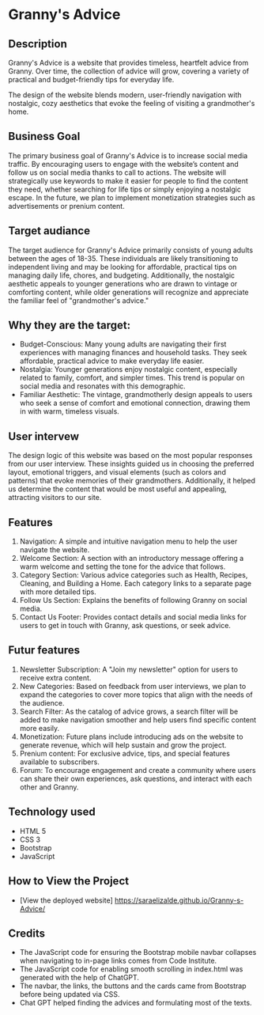 # Granny's Advice

## Description
Granny's Advice is a website that provides timeless, heartfelt advice from Granny. Over time, the collection of advice will grow, covering a variety of practical and budget-friendly tips for everyday life.

The design of the website blends modern, user-friendly navigation with nostalgic, cozy aesthetics that evoke the feeling of visiting a grandmother's home.

## Business Goal
The primary business goal of Granny's Advice is to increase social media traffic. By encouraging users to engage with the website’s content and follow us on social media thanks to call to actions. The website will strategically use keywords to make it easier for people to find the content they need, whether searching for life tips or simply enjoying a nostalgic escape. In the future, we plan to implement monetization strategies such as advertisements or prenium content.

## Target audiance
The target audience for Granny's Advice primarily consists of young adults between the ages of 18-35. These individuals are likely transitioning to independent living and may be looking for affordable, practical tips on managing daily life, chores, and budgeting. Additionally, the nostalgic aesthetic appeals to younger generations who are drawn to vintage or comforting content, while older generations will recognize and appreciate the familiar feel of "grandmother's advice."

## Why they are the target:
- Budget-Conscious: Many young adults are navigating their first experiences with managing finances and household tasks. They seek affordable, practical advice to make everyday life easier.
- Nostalgia: Younger generations enjoy nostalgic content, especially related to family, comfort, and simpler times. This trend is popular on social media and resonates with this demographic.
- Familiar Aesthetic: The vintage, grandmotherly design appeals to users who seek a sense of comfort and emotional connection, drawing them in with warm, timeless visuals.

## User intervew
The design logic of this website was based on the most popular responses from our user interview. These insights guided us in choosing the preferred layout, emotional triggers, and visual elements (such as colors and patterns) that evoke memories of their grandmothers. Additionally, it helped us determine the content that would be most useful and appealing, attracting visitors to our site.

## Features
1. Navigation: A simple and intuitive navigation menu to help the user navigate the website.
2. Welcome Section: A section with an introductory message offering a warm welcome and setting the tone for the advice that follows.
3. Category Section: Various advice categories such as Health, Recipes, Cleaning, and Building a Home. Each category links to a separate page with more detailed tips.
4. Follow Us Section: Explains the benefits of following Granny on social media.
5. Contact Us Footer: Provides contact details and social media links for users to get in touch with Granny, ask questions, or seek advice.

## Futur features 
1. Newsletter Subscription: A "Join my newsletter" option for users to receive extra content.
2. New Categories: Based on feedback from user interviews, we plan to expand the categories to cover more topics that align with the needs of the audience.
3. Search Filter: As the catalog of advice grows, a search filter will be added to make navigation smoother and help users find specific content more easily.
4. Monetization: Future plans include introducing ads on the website to generate revenue, which will help sustain and grow the project.
5. Prenium content: For exclusive advice, tips, and special features available to subscribers. 
6. Forum: To encourage engagement and create a community where users can share their own experiences, ask questions, and interact with each other and Granny.

## Technology used
- HTML 5
- CSS 3
- Bootstrap
- JavaScript

## How to View the Project
- [View the deployed website] https://saraelizalde.github.io/Granny-s-Advice/

##

## Credits
- The JavaScript code for ensuring the Bootstrap mobile navbar collapses when navigating to in-page links comes from Code Institute.
- The JavaScript code for enabling smooth scrolling in index.html was generated with the help of ChatGPT.
- The navbar, the links, the buttons and the cards came from Bootstrap before being updated via CSS.
- Chat GPT helped finding the advices and formulating most of the texts. 